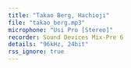 ```yaml
---
title: "Takao Berg, Hachioji"
file: "takao_berg.mp3"
microphone: "Usi Pro [Stereo]"
recorder: Sound Devices Mix-Pre 6
details: "96kHz, 24bit"
rss_ignore: true
---
```

